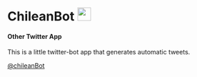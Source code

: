 # ChileanBot <img src="http://images.nymag.com/news/intelligencer/intel121112_twitter_250.jpg" width="30px" heigth="30px"></img>
<h4>Other Twitter App</h4>
<p>This is a little twitter-bot app that generates automatic tweets.</p>
<a href="https://twitter.com/ChileanBot">@chileanBot</a>
